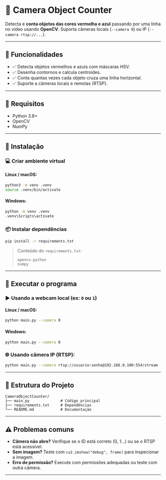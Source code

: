 # 🎯 Camera Object Counter

Detecta e **conta objetos das cores vermelha e azul** passando por uma linha no vídeo usando **OpenCV**. Suporta câmeras locais (`--camera 0`) ou IP (`--camera rtsp://...`).

---

## 🧪 Funcionalidades

- ✅ Detecta objetos vermelhos e azuis com máscaras HSV.
- ✅ Desenha contornos e calcula centroides.
- ✅ Conta quantas vezes cada objeto cruza uma linha horizontal.
- ✅ Suporte a câmeras locais e remotas (RTSP).

---

## 🧰 Requisitos

- Python 3.8+
- OpenCV
- NumPy

---

## 🔧 Instalação

### 💻 Criar ambiente virtual

#### Linux / macOS:
```bash
python3 -m venv .venv
source .venv/bin/activate
```

#### Windows:
```cmd
python -m venv .venv
.venv\Scripts\activate
```

### 📦 Instalar dependências
```bash
pip install -r requirements.txt
```

> Conteúdo do `requirements.txt`:
> ```
> opencv-python
> numpy
> ```

---

## 🚀 Executar o programa

### ▶️ Usando a webcam local (ex: `0` ou `1`)

#### Linux / macOS:
```bash
python main.py --camera 0
```

#### Windows:
```cmd
python main.py --camera 0
```

### 🌐 Usando câmera IP (RTSP):
```bash
python main.py --camera rtsp://usuario:senha@192.168.0.100:554/stream
```

---

## 📁 Estrutura do Projeto

```
CameraObjectCounter/
├── main.py              # Código principal
├── requirements.txt     # Dependências
└── README.md            # Documentação
```

---

## ⚠️ Problemas comuns

- **Câmera não abre?** Verifique se o ID está correto (0, 1...) ou se o RTSP está acessível.
- **Sem imagem?** Teste com `cv2.imshow("debug", frame)` para inspecionar a imagem.
- **Erro de permissão?** Execute com permissões adequadas ou teste com outra câmera.

---
